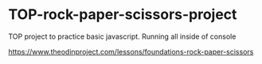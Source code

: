 # TOP-rock-paper-scissors-project
TOP project to practice basic javascript. Running all inside of console

https://www.theodinproject.com/lessons/foundations-rock-paper-scissors
